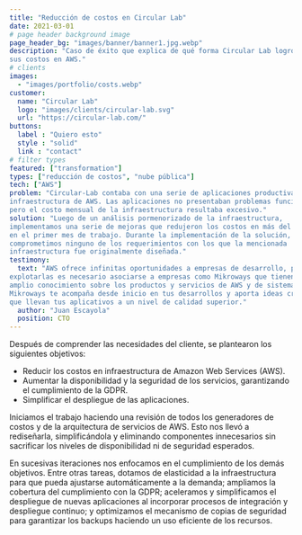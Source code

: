 ```yaml
---
title: "Reducción de costos en Circular Lab"
date: 2021-03-01
# page header background image
page_header_bg: "images/banner/banner1.jpg.webp"
description: "Caso de éxito que explica de qué forma Circular Lab logró reducir
sus costos en AWS."
# clients
images: 
  - "images/portfolio/costs.webp"
customer:
  name: "Circular Lab"
  logo: "images/clients/circular-lab.svg"
  url: "https://circular-lab.com/"
buttons:
  label : "Quiero esto"
  style : "solid"
  link : "contact"
# filter types
featured: ["transformation"]
types: ["reducción de costos", "nube pública"]
tech: ["AWS"]
problem: "Circular-Lab contaba con una serie de aplicaciones productivas sobre
infraestructura de AWS. Las aplicaciones no presentaban problemas funcionales,
pero el costo mensual de la infraestructura resultaba excesivo."
solution: "Luego de un análisis pormenorizado de la infraestructura,
implementamos una serie de mejoras que redujeron los costos en más del 50% solo
en el primer mes de trabajo. Durante la implementación de la solución, no
comprometimos ninguno de los requerimientos con los que la mencionada
infraestructura fue originalmente diseñada."
testimony:
  text: "AWS ofrece infinitas oportunidades a empresas de desarrollo, pero para
explotarlas es necesario asociarse a empresas como Mikroways que tienen un
amplio conocimiento sobre los productos y servicios de AWS y de sistemas.
Mikroways te acompaña desde inicio en tus desarrollos y aporta ideas creativas
que llevan tus aplicativos a un nivel de calidad superior."
  author: "Juan Escayola"
  position: CTO
---
```


Después de comprender las necesidades del cliente, se plantearon los siguientes
objetivos:

* Reducir los costos en infraestructura de Amazon Web Services (AWS).
* Aumentar la disponibilidad y la seguridad de los servicios, garantizando el
  cumplimiento de la GDPR.
* Simplificar el despliegue de las aplicaciones.

Iniciamos el trabajo haciendo una revisión de todos los generadores de costos y
de la arquitectura de servicios de AWS. Esto nos llevó a rediseñarla,
simplificándola y eliminando componentes innecesarios sin sacrificar los niveles
de disponibilidad ni de seguridad esperados.

En sucesivas iteraciones nos enfocamos en el cumplimiento de los demás
objetivos. Entre otras tareas, dotamos de elasticidad a la infraestructura para
que pueda ajustarse automáticamente a la demanda; ampliamos la cobertura del
cumplimiento con la GDPR; aceleramos y simplificamos el despliegue de nuevas
aplicaciones al incorporar procesos de integración y despliegue continuo; y
optimizamos el mecanismo de copias de seguridad para garantizar los backups
haciendo un uso eficiente de los recursos.

